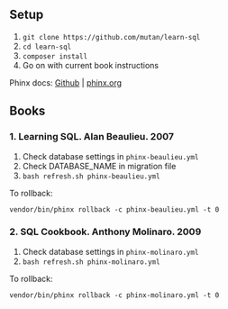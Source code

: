 ## Setup

1. `git clone https://github.com/mutan/learn-sql`
2. `cd learn-sql`
3. `composer install`
4. Go on with current book instructions

Phinx docs: [Github](https://github.com/cakephp/phinx) | [phinx.org](http://docs.phinx.org/en/latest)

## Books

### 1. Learning SQL. Alan Beaulieu. 2007
1. Check database settings in `phinx-beaulieu.yml`
2. Check DATABASE_NAME in migration file
3. `bash refresh.sh phinx-beaulieu.yml` 

To rollback:  

`vendor/bin/phinx rollback -c phinx-beaulieu.yml -t 0`

### 2. SQL Cookbook. Anthony Molinaro. 2009
1. Check database settings in `phinx-molinaro.yml`
2. `bash refresh.sh phinx-molinaro.yml` 

To rollback:  

`vendor/bin/phinx rollback -c phinx-molinaro.yml -t 0`
